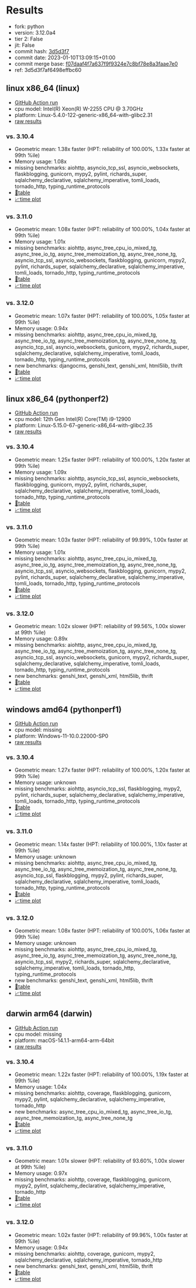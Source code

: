 # Results

- fork: python
- version: 3.12.0a4
- tier 2: False
- jit: False
- commit hash: [3d5d3f7](https://github.com/python/cpython/commit/3d5d3f7)
- commit date: 2023-01-10T13:09:15+01:00
- commit merge base: [f07daaf4f7a637f9f9324e7c8bf78e8a3faae7e0](https://github.com/python/cpython/commit/f07daaf4f7a637f9f9324e7c8bf78e8a3faae7e0)
- ref: 3d5d3f7af6498effbc60

## linux x86_64 (linux)

- [GitHub Action run](https://github.com/faster-cpython/benchmarking/actions/runs/4747478381)
- cpu model: Intel(R) Xeon(R) W-2255 CPU @ 3.70GHz
- platform: Linux-5.4.0-122-generic-x86_64-with-glibc2.31
- [raw results](bm-20230110-linux-x86_64-python-3d5d3f7af6498effbc60-3.12.0a4-3d5d3f7.json)

### vs. 3.10.4

- Geometric mean: 1.38x faster (HPT: reliability of 100.00%, 1.33x faster at 99th %ile)
- Memory usage: 1.08x
- missing benchmarks: aiohttp, asyncio_tcp_ssl, asyncio_websockets, flaskblogging, gunicorn, mypy2, pylint, richards_super, sqlalchemy_declarative, sqlalchemy_imperative, tomli_loads, tornado_http, typing_runtime_protocols
- [📄table](bm-20230110-linux-x86_64-python-3d5d3f7af6498effbc60-3.12.0a4-3d5d3f7-vs-3.10.4.md)
- [📈time plot](bm-20230110-linux-x86_64-python-3d5d3f7af6498effbc60-3.12.0a4-3d5d3f7-vs-3.10.4.png)

### vs. 3.11.0

- Geometric mean: 1.08x faster (HPT: reliability of 100.00%, 1.04x faster at 99th %ile)
- Memory usage: 1.01x
- missing benchmarks: aiohttp, async_tree_cpu_io_mixed_tg, async_tree_io_tg, async_tree_memoization_tg, async_tree_none_tg, asyncio_tcp_ssl, asyncio_websockets, flaskblogging, gunicorn, mypy2, pylint, richards_super, sqlalchemy_declarative, sqlalchemy_imperative, tomli_loads, tornado_http, typing_runtime_protocols
- [📄table](bm-20230110-linux-x86_64-python-3d5d3f7af6498effbc60-3.12.0a4-3d5d3f7-vs-3.11.0.md)
- [📈time plot](bm-20230110-linux-x86_64-python-3d5d3f7af6498effbc60-3.12.0a4-3d5d3f7-vs-3.11.0.png)

### vs. 3.12.0

- Geometric mean: 1.07x faster (HPT: reliability of 100.00%, 1.05x faster at 99th %ile)
- Memory usage: 0.94x
- missing benchmarks: aiohttp, async_tree_cpu_io_mixed_tg, async_tree_io_tg, async_tree_memoization_tg, async_tree_none_tg, asyncio_tcp_ssl, asyncio_websockets, gunicorn, mypy2, richards_super, sqlalchemy_declarative, sqlalchemy_imperative, tomli_loads, tornado_http, typing_runtime_protocols
- new benchmarks: djangocms, genshi_text, genshi_xml, html5lib, thrift
- [📄table](bm-20230110-linux-x86_64-python-3d5d3f7af6498effbc60-3.12.0a4-3d5d3f7-vs-3.12.0.md)
- [📈time plot](bm-20230110-linux-x86_64-python-3d5d3f7af6498effbc60-3.12.0a4-3d5d3f7-vs-3.12.0.png)

## linux x86_64 (pythonperf2)

- [GitHub Action run](https://github.com/faster-cpython/benchmarking/actions/runs/4546461326)
- cpu model: 12th Gen Intel(R) Core(TM) i9-12900
- platform: Linux-5.15.0-67-generic-x86_64-with-glibc2.35
- [raw results](bm-20230110-pythonperf2-x86_64-python-3d5d3f7af6498effbc60-3.12.0a4-3d5d3f7.json)

### vs. 3.10.4

- Geometric mean: 1.25x faster (HPT: reliability of 100.00%, 1.20x faster at 99th %ile)
- Memory usage: 1.09x
- missing benchmarks: aiohttp, asyncio_tcp_ssl, asyncio_websockets, flaskblogging, gunicorn, mypy2, pylint, richards_super, sqlalchemy_declarative, sqlalchemy_imperative, tomli_loads, tornado_http, typing_runtime_protocols
- [📄table](bm-20230110-pythonperf2-x86_64-python-3d5d3f7af6498effbc60-3.12.0a4-3d5d3f7-vs-3.10.4.md)
- [📈time plot](bm-20230110-pythonperf2-x86_64-python-3d5d3f7af6498effbc60-3.12.0a4-3d5d3f7-vs-3.10.4.png)

### vs. 3.11.0

- Geometric mean: 1.03x faster (HPT: reliability of 99.99%, 1.00x faster at 99th %ile)
- Memory usage: 1.01x
- missing benchmarks: aiohttp, async_tree_cpu_io_mixed_tg, async_tree_io_tg, async_tree_memoization_tg, async_tree_none_tg, asyncio_tcp_ssl, asyncio_websockets, flaskblogging, gunicorn, mypy2, pylint, richards_super, sqlalchemy_declarative, sqlalchemy_imperative, tomli_loads, tornado_http, typing_runtime_protocols
- [📄table](bm-20230110-pythonperf2-x86_64-python-3d5d3f7af6498effbc60-3.12.0a4-3d5d3f7-vs-3.11.0.md)
- [📈time plot](bm-20230110-pythonperf2-x86_64-python-3d5d3f7af6498effbc60-3.12.0a4-3d5d3f7-vs-3.11.0.png)

### vs. 3.12.0

- Geometric mean: 1.02x slower (HPT: reliability of 99.56%, 1.00x slower at 99th %ile)
- Memory usage: 0.89x
- missing benchmarks: aiohttp, async_tree_cpu_io_mixed_tg, async_tree_io_tg, async_tree_memoization_tg, async_tree_none_tg, asyncio_tcp_ssl, asyncio_websockets, gunicorn, mypy2, richards_super, sqlalchemy_declarative, sqlalchemy_imperative, tomli_loads, tornado_http, typing_runtime_protocols
- new benchmarks: genshi_text, genshi_xml, html5lib, thrift
- [📄table](bm-20230110-pythonperf2-x86_64-python-3d5d3f7af6498effbc60-3.12.0a4-3d5d3f7-vs-3.12.0.md)
- [📈time plot](bm-20230110-pythonperf2-x86_64-python-3d5d3f7af6498effbc60-3.12.0a4-3d5d3f7-vs-3.12.0.png)

## windows amd64 (pythonperf1)

- [GitHub Action run](https://github.com/faster-cpython/benchmarking/actions/runs/4747479725)
- cpu model: missing
- platform: Windows-11-10.0.22000-SP0
- [raw results](bm-20230110-pythonperf1-amd64-python-3d5d3f7af6498effbc60-3.12.0a4-3d5d3f7.json)

### vs. 3.10.4

- Geometric mean: 1.27x faster (HPT: reliability of 100.00%, 1.20x faster at 99th %ile)
- Memory usage: unknown
- missing benchmarks: aiohttp, asyncio_tcp_ssl, flaskblogging, mypy2, pylint, richards_super, sqlalchemy_declarative, sqlalchemy_imperative, tomli_loads, tornado_http, typing_runtime_protocols
- [📄table](bm-20230110-pythonperf1-amd64-python-3d5d3f7af6498effbc60-3.12.0a4-3d5d3f7-vs-3.10.4.md)
- [📈time plot](bm-20230110-pythonperf1-amd64-python-3d5d3f7af6498effbc60-3.12.0a4-3d5d3f7-vs-3.10.4.png)

### vs. 3.11.0

- Geometric mean: 1.14x faster (HPT: reliability of 100.00%, 1.10x faster at 99th %ile)
- Memory usage: unknown
- missing benchmarks: aiohttp, async_tree_cpu_io_mixed_tg, async_tree_io_tg, async_tree_memoization_tg, async_tree_none_tg, asyncio_tcp_ssl, flaskblogging, mypy2, pylint, richards_super, sqlalchemy_declarative, sqlalchemy_imperative, tomli_loads, tornado_http, typing_runtime_protocols
- [📄table](bm-20230110-pythonperf1-amd64-python-3d5d3f7af6498effbc60-3.12.0a4-3d5d3f7-vs-3.11.0.md)
- [📈time plot](bm-20230110-pythonperf1-amd64-python-3d5d3f7af6498effbc60-3.12.0a4-3d5d3f7-vs-3.11.0.png)

### vs. 3.12.0

- Geometric mean: 1.08x faster (HPT: reliability of 100.00%, 1.06x faster at 99th %ile)
- Memory usage: unknown
- missing benchmarks: aiohttp, async_tree_cpu_io_mixed_tg, async_tree_io_tg, async_tree_memoization_tg, async_tree_none_tg, asyncio_tcp_ssl, mypy2, richards_super, sqlalchemy_declarative, sqlalchemy_imperative, tomli_loads, tornado_http, typing_runtime_protocols
- new benchmarks: genshi_text, genshi_xml, html5lib, thrift
- [📄table](bm-20230110-pythonperf1-amd64-python-3d5d3f7af6498effbc60-3.12.0a4-3d5d3f7-vs-3.12.0.md)
- [📈time plot](bm-20230110-pythonperf1-amd64-python-3d5d3f7af6498effbc60-3.12.0a4-3d5d3f7-vs-3.12.0.png)

## darwin arm64 (darwin)

- [GitHub Action run](https://github.com/faster-cpython/benchmarking/actions/runs/6961754642)
- cpu model: missing
- platform: macOS-14.1.1-arm64-arm-64bit
- [raw results](bm-20230110-darwin-arm64-python-3d5d3f7af6498effbc60-3.12.0a4-3d5d3f7.json)

### vs. 3.10.4

- Geometric mean: 1.22x faster (HPT: reliability of 100.00%, 1.19x faster at 99th %ile)
- Memory usage: 1.04x
- missing benchmarks: aiohttp, coverage, flaskblogging, gunicorn, mypy2, pylint, sqlalchemy_declarative, sqlalchemy_imperative, tornado_http
- new benchmarks: async_tree_cpu_io_mixed_tg, async_tree_io_tg, async_tree_memoization_tg, async_tree_none_tg
- [📄table](bm-20230110-darwin-arm64-python-3d5d3f7af6498effbc60-3.12.0a4-3d5d3f7-vs-3.10.4.md)
- [📈time plot](bm-20230110-darwin-arm64-python-3d5d3f7af6498effbc60-3.12.0a4-3d5d3f7-vs-3.10.4.png)

### vs. 3.11.0

- Geometric mean: 1.01x slower (HPT: reliability of 93.60%, 1.00x slower at 99th %ile)
- Memory usage: 0.97x
- missing benchmarks: aiohttp, coverage, flaskblogging, gunicorn, mypy2, pylint, sqlalchemy_declarative, sqlalchemy_imperative, tornado_http
- [📄table](bm-20230110-darwin-arm64-python-3d5d3f7af6498effbc60-3.12.0a4-3d5d3f7-vs-3.11.0.md)
- [📈time plot](bm-20230110-darwin-arm64-python-3d5d3f7af6498effbc60-3.12.0a4-3d5d3f7-vs-3.11.0.png)

### vs. 3.12.0

- Geometric mean: 1.02x faster (HPT: reliability of 99.96%, 1.00x faster at 99th %ile)
- Memory usage: 0.94x
- missing benchmarks: aiohttp, coverage, gunicorn, mypy2, sqlalchemy_declarative, sqlalchemy_imperative, tornado_http
- new benchmarks: genshi_text, genshi_xml, html5lib, thrift
- [📄table](bm-20230110-darwin-arm64-python-3d5d3f7af6498effbc60-3.12.0a4-3d5d3f7-vs-3.12.0.md)
- [📈time plot](bm-20230110-darwin-arm64-python-3d5d3f7af6498effbc60-3.12.0a4-3d5d3f7-vs-3.12.0.png)

